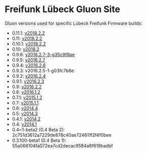 # Freifunk Lübeck Gluon Site

Gluon versions used for specific Lübeck Freifunk Firmware builds:

* 0.11.1: [v2018.2.2](https://github.com/freifunk-gluon/gluon/commit/800c3b2bacdf3175b153413adc15ccdf802de2c8)
* 0.11: [v2018.2.2](https://github.com/freifunk-gluon/gluon/commit/800c3b2bacdf3175b153413adc15ccdf802de2c8)
* 0.10.1: [v2018.2.2](https://github.com/freifunk-gluon/gluon/commit/800c3b2bacdf3175b153413adc15ccdf802de2c8)
* 0.10: [v2018.2](https://github.com/freifunk-gluon/gluon/commit/3699ce8c1f78d6547feaab011be114f3e239cf2f)
* 0.9.6: [v2016.2.7-3-g35c9f9ae](https://github.com/freifunk-gluon/gluon/commit/35c9f9aecc5de53324ee61904faa1c5763d61134)
* 0.9.5: [v2016.2.7](https://github.com/freifunk-gluon/gluon/commit/d722c2638a9f7a662ea46b74e997a3e460e70971)
* 0.9.4: [v2016.2.6](https://github.com/freifunk-gluon/gluon/commit/0d2b078a1742c0f7f5860734d6783d7aee281a03)
* 0.9.3: v2016.2.5-1-g03fc7b8e
* 0.9.2: [v2016.2.4](https://github.com/freifunk-gluon/gluon/commit/6cbd6585865b9c25002220ed33e3352f716e92d9)
* 0.9.1: [v2016.2.3](https://github.com/freifunk-gluon/gluon/commit/b0c647151c6b4889bca8f9226c1456179e86b25b)
* 0.9: [v2016.2.2](https://github.com/freifunk-gluon/gluon/commit/9f1c00050cd8d85cd2a092bb43af4d0d338fc071)
* 0.8: [v2016.1.2](https://github.com/freifunk-gluon/gluon/commit/041730ae9b77dc54904f8429d7833eecbde5e360)
* 0.7.1: [v2015.1.2](https://github.com/freifunk-gluon/gluon/commit/30677cdc385f44005220ed105619d3a4fa9290ce)
* 0.7: [v2015.1.1](https://github.com/freifunk-gluon/gluon/commit/e54e3dc41046d9334d515f87397c436451c964ad)
* 0.6: [v2014.4](https://github.com/freifunk-gluon/gluon/commit/1eb0d0e6cb076f2714579634eddea6db0a4c7e6b)
* 0.5: [v2014.3](https://github.com/freifunk-gluon/gluon/commit/9d1958b7742f363d657a2d65290a9ab7e0588053)
* 0.4.1: [v2014.2](https://github.com/freifunk-gluon/gluon/commit/02fb2817f36a949c6b01e36703b5e761ca314242)
* 0.4: [v2014.1](https://github.com/freifunk-gluon/gluon/commit/2c751d3612a7229de878c40ae724611f2f4f0bee)
* 0.4~1-beta2 (0.4 Beta 2): 2c751d3612a7229de878c40ae724611f2f4f0bee
* 0.3.100-beta1 (0.4 Beta 1): 55a068104fa072ea7cd2decac9584a8f619badbf
